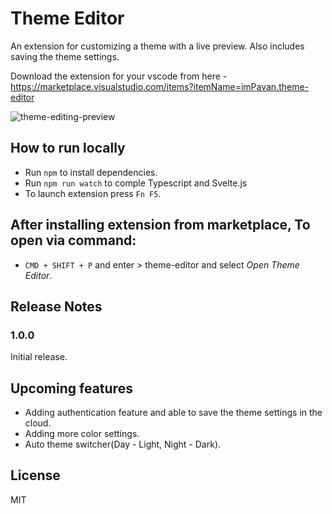 # Theme Editor

An extension for customizing a theme with a live preview. Also includes saving the theme settings.

Download the extension for your vscode from here - https://marketplace.visualstudio.com/items?itemName=imPavan.theme-editor

![theme-editing-preview](https://media.giphy.com/media/7h3CUvqN5SicRkfbTo/giphy.gif?cid=790b7611b21696176fd134f59fedecfa7c2a66ae084382eb&rid=giphy.gif&ct=g)

## How to run locally

* Run `npm` to install dependencies.
* Run `npm run watch` to comple Typescript and Svelte.js
* To launch extension press `Fn F5`.


## After installing extension from marketplace, To open via command:
* `CMD + SHIFT + P` and enter > theme-editor and select *Open Theme Editor*.

## Release Notes

### 1.0.0

Initial release.

## Upcoming features
* Adding authentication feature and able to save the theme settings in the cloud.
* Adding more color settings.
* Auto theme switcher(Day - Light, Night - Dark).

License
----
MIT

